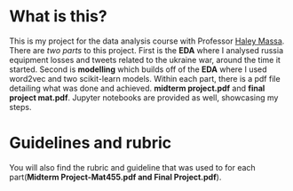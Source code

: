 # What is this?
This is my project for the data analysis course with Professor [Haley Massa](https://www.linkedin.com/in/haley-massa-b25b01109/).
There are *two parts* to this project. First is the **EDA** where I analysed russia equipment losses and tweets related to the ukraine war, around the time it started.
Second is **modelling** which builds off of the **EDA** where I used word2vec and two scikit-learn models. Within each part, there is a pdf file detailing what was done and achieved. **midterm project.pdf** and **final project mat.pdf**. Jupyter notebooks are provided as well, showcasing my steps.
# Guidelines and rubric
 You will also find the rubric and guideline that was used to for each part(**Midterm Project-Mat455.pdf and Final Project.pdf**).
#

